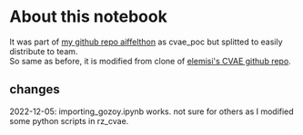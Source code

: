 # About this notebook
It was part of [my github repo aiffelthon](https://www.github.io/chhyyi/aiffelthon) as cvae\_poc but splitted to easily distribute to team.  
So same as before, it is modified from clone of [elemisi's CVAE github repo](https://www.github.io/elemisi/ConditionalVAE).

## changes
2022-12-05: importing\_gozoy.ipynb works. not sure for others as I modified some python scripts in rz\_cvae.
